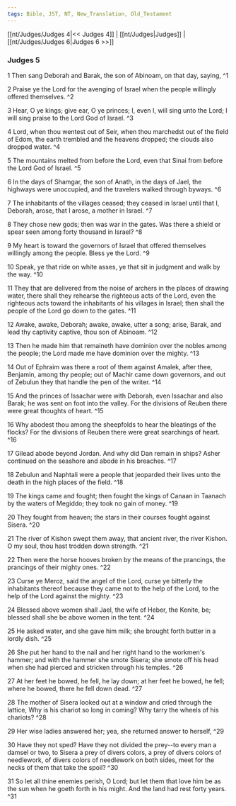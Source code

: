 ```yaml
---
tags: Bible, JST, NT, New_Translation, Old_Testament
---
```


[[nt/Judges/Judges 4|<< Judges 4]] | [[nt/Judges|Judges]] | [[nt/Judges/Judges 6|Judges 6 >>]]

### Judges 5

1 Then sang Deborah and Barak, the son of Abinoam, on that day, saying,  ^1

2 Praise ye the Lord for the avenging of Israel when the people willingly offered themselves.  ^2

3 Hear, O ye kings; give ear, O ye princes; I, even I, will sing unto the Lord; I will sing praise to the Lord God of Israel.  ^3

4 Lord, when thou wentest out of Seir, when thou marchedst out of the field of Edom, the earth trembled and the heavens dropped; the clouds also dropped water.  ^4

5 The mountains melted from before the Lord, even that Sinai from before the Lord God of Israel.  ^5

6 In the days of Shamgar, the son of Anath, in the days of Jael, the highways were unoccupied, and the travelers walked through byways.  ^6

7 The inhabitants of the villages ceased; they ceased in Israel until that I, Deborah, arose, that I arose, a mother in Israel.  ^7

8 They chose new gods; then was war in the gates. Was there a shield or spear seen among forty thousand in Israel?  ^8

9 My heart is toward the governors of Israel that offered themselves willingly among the people. Bless ye the Lord.  ^9

10 Speak, ye that ride on white asses, ye that sit in judgment and walk by the way.  ^10

11 They that are delivered from the noise of archers in the places of drawing water, there shall they rehearse the righteous acts of the Lord, even the righteous acts toward the inhabitants of his villages in Israel; then shall the people of the Lord go down to the gates.  ^11

12 Awake, awake, Deborah; awake, awake, utter a song; arise, Barak, and lead thy captivity captive, thou son of Abinoam.  ^12

13 Then he made him that remaineth have dominion over the nobles among the people; the Lord made me have dominion over the mighty.  ^13

14 Out of Ephraim was there a root of them against Amalek, after thee, Benjamin, among thy people; out of Machir came down governors, and out of Zebulun they that handle the pen of the writer.  ^14

15 And the princes of Issachar were with Deborah, even Issachar and also Barak; he was sent on foot into the valley. For the divisions of Reuben there were great thoughts of heart.  ^15

16 Why abodest thou among the sheepfolds to hear the bleatings of the flocks? For the divisions of Reuben there were great searchings of heart.  ^16

17 Gilead abode beyond Jordan. And why did Dan remain in ships? Asher continued on the seashore and abode in his breaches.  ^17

18 Zebulun and Naphtali were a people that jeoparded their lives unto the death in the high places of the field.  ^18

19 The kings came and fought; then fought the kings of Canaan in Taanach by the waters of Megiddo; they took no gain of money.  ^19

20 They fought from heaven; the stars in their courses fought against Sisera.  ^20

21 The river of Kishon swept them away, that ancient river, the river Kishon. O my soul, thou hast trodden down strength.  ^21

22 Then were the horse hooves broken by the means of the prancings, the prancings of their mighty ones.  ^22

23 Curse ye Meroz, said the angel of the Lord, curse ye bitterly the inhabitants thereof because they came not to the help of the Lord, to the help of the Lord against the mighty.  ^23

24 Blessed above women shall Jael, the wife of Heber, the Kenite, be; blessed shall she be above women in the tent.  ^24

25 He asked water, and she gave him milk; she brought forth butter in a lordly dish.  ^25

26 She put her hand to the nail and her right hand to the workmen\'s hammer; and with the hammer she smote Sisera; she smote off his head when she had pierced and stricken through his temples.  ^26

27 At her feet he bowed, he fell, he lay down; at her feet he bowed, he fell; where he bowed, there he fell down dead.  ^27

28 The mother of Sisera looked out at a window and cried through the lattice, Why is his chariot so long in coming? Why tarry the wheels of his chariots?  ^28

29 Her wise ladies answered her; yea, she returned answer to herself,  ^29

30 Have they not sped? Have they not divided the prey\--to every man a damsel or two, to Sisera a prey of divers colors, a prey of divers colors of needlework, of divers colors of needlework on both sides, meet for the necks of them that take the spoil?  ^30

31 So let all thine enemies perish, O Lord; but let them that love him be as the sun when he goeth forth in his might. And the land had rest forty years.  ^31

 

